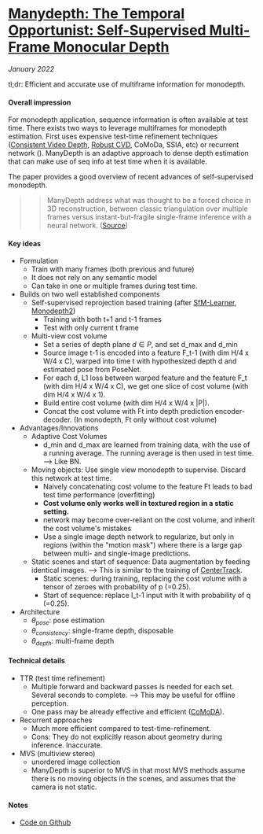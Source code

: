 # [Manydepth: The Temporal Opportunist: Self-Supervised Multi-Frame Monocular Depth](https://arxiv.org/abs/2104.14540)

_January 2022_

tl;dr: Efficient and accurate use of multiframe information for monodepth.

#### Overall impression
For monodepth application, sequence information is often available at test time. There exists two ways to leverage multiframes for monodepth estimation. First uses expensive test-time refinement techniques ([Consistent Video Depth](cvd.md), [Robust CVD](robust_cvd.md), CoMoDa, SSIA, etc) or recurrent network (). ManyDepth is an adaptive approach to dense depth estimation that can make use of seq info at test time when it is available.

The paper provides a good overview of recent advances of self-supervised monodepth.

>> ManyDepth address what was thought to be a forced choice in 3D reconstruction, between classic triangulation over multiple frames versus instant-but-fragile single-frame inference with a neural network. ([Source](https://nianticlabs.com/blog/manydepth-research/?hl=en))


#### Key ideas
- Formulation
	- Train with many frames (both previous and future)
	- It does not rely on any semantic model
	- Can take in one or multiple frames during test time.
- Builds on two well established components
	- Self-supervised reprojection based training (after [SfM-Learner](sfm_learner.md), [Monodepth2](monodepth2.md))
		- Training with both t+1 and t-1 frames
		- Test with only current t frame
	- Multi-view cost volume 
		- Set a series of depth plane $d \in P$, and set d_max and d_min
		- Source image t-1 is encoded into a feature F_t-1 (with dim H/4 x W/4 x C), warped into time t with hypothesized depth d and estimated pose from PoseNet. 
		- For each d, L1 loss between warped feature and the feature F_t (with dim H/4 x W/4 x C), we get one slice of cost volume (with dim H/4 x W/4 x 1).
		- Build entire cost volume (with dim H/4 x W/4 x |P|).
		- Concat the cost volume with Ft into depth prediction encoder-decoder. (In monodepth, Ft only without cost volume)
- Advantages/Innovations
	- Adaptive Cost Volumes
		- d_min and d_max are learned from training data, with the use of a running average. The running average is then used in test time. --> Like BN.
	- Moving objects: Use single view monodepth to supervise. Discard this network at test time.
		- Naively concatenating cost volume to the feature Ft leads to bad test time performance (overfitting)
		- **Cost volume only works well in textured region in a static setting.**
		- network may become over-reliant on the cost volume, and inherit the cost volume's mistakes
		- Use a single image depth network to regularize, but only in regions (within the "motion mask") where there is a large gap between multi- and single-image predictions.
	- Static scenes and start of sequence: Data augmentation by feeding identical images. --> This is similar to the training of [CenterTrack](centertrack.md).
		- Static scenes: during training, replacing the cost volume with a tensor of zeroes with probability of p (=0.25).
		- Start of sequence: replace I_t-1 input with It with probability of q (=0.25).
- Architecture
	- $\theta_{pose}$: pose estimation
	- $\theta_{consistency}$: single-frame depth, disposable 
	- $\theta_{depth}$: multi-frame depth
	
	
#### Technical details
- TTR (test time refinement) 
	- Multiple forward and backward passes is needed for each set. Several seconds to complete. --> This may be useful for offline perception.
	- One pass may be already effective and efficient ([CoMoDA](comoda.md)).
- Recurrent approaches
	- Much more efficient compared to test-time-refinement. 
	- Cons: They do not explicitly reason about geometry during inference. Inaccurate.
- MVS (multiview stereo)
	- unordered image collection
	- ManyDepth is superior to MVS in that most MVS methods assume there is no moving objects in the scenes, and assumes that the camera is not static. 


#### Notes
- [Code on Github](https://github.com/nianticlabs/manydepth)
